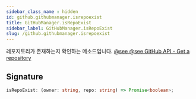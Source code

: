 ```yaml
---
sidebar_class_name : hidden
id: github.githubmanager.isrepoexist
title: GitHubManager.isRepoExist
sidebar_label: GitHubManager.isRepoExist
slug: /github.githubmanager.isrepoexist
---
```






레포지토리가 존재하는지 확인하는 메소드입니다. [@see @see GitHub API - Get a repository](https://docs.github.com/ko/rest/repos/repos?apiVersion=2022-11-28#get-a-repository)

## Signature

```typescript
isRepoExist: (owner: string, repo: string) => Promise<boolean>;
```
